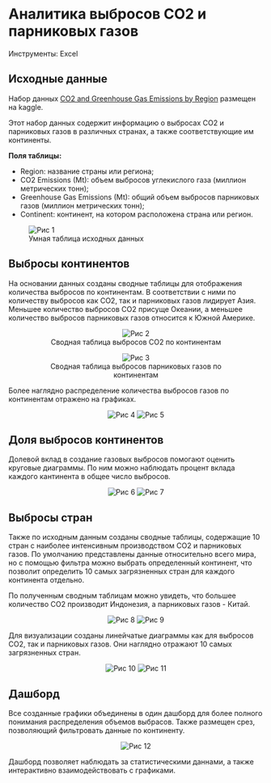 # Аналитика выбросов CO2 и парниковых газов

Инструменты: Excel

## Исходные данные

Набор данных [CO2 and Greenhouse Gas Emissions by Region](https://www.kaggle.com/datasets/shahriarkabir/co2-and-greenhouse-gas-emissions-by-region/data) размещен на kaggle.

Этот набор данных содержит информацию о выбросах CO2 и парниковых газов в различных странах, а также соответствующие им континенты.

**Поля таблицы:**

- Region: название страны или региона;
- CO2 Emissions (Mt): объем выбросов углекислого газа (миллион метрических тонн);
- Greenhouse Gas Emissions (Mt): общий объем выбросов парниковых газов (миллион метрических тонн);
- Continent: континент, на котором расположена страна или регион.

<p align="center">
<figure>
    <img src="https://github.com/darazazulina/Gas_GH_emission/blob/main/images/pic-1.JPG" alt="Рис 1" />
    <figcaption>Умная таблица исходных данных</figcaption>
</figure>
</p>

## Выбросы континентов

На основании данных созданы сводные таблицы для отображения количества выбросов по континентам. В соответствии с ними по количеству выбросов как CO2, так и парниковых газов лидирует Азия. Меньшее количество выбросов CO2 присуще Океании, а меньшее количество выбросов парниковых газов относится к Южной Америке.

<center>
<figure>
    <img src="/images/pic-2.jpg" alt="Рис 2" />
    <figcaption>Сводная таблица выбросов CO2 по континентам</figcaption>
</figure>
</center>

<center>
<figure>
    <img src="/images/pic-3.jpg" alt="Рис 3" />
    <figcaption>Сводная таблица выбросов парниковых газов по континентам</figcaption>
</figure>
</center>

Более наглядно распределение количества выбросов газов по континентам отражено на графиках.

<center>
    <img src="/images/pic-4.jpg" alt="Рис 4" />
    <img src="/images/pic-5.jpg" alt="Рис 5" />
</center>

## Доля выбросов континентов

Долевой вклад в создание газовых выбросов помогают оценить круговые диаграммы. По ним можно наблюдать процент вклада каждого кантинента в общее число выбросов.

<center>
    <img src="/images/pic-6.jpg" alt="Рис 6" />
    <img src="/images/pic-7.jpg" alt="Рис 7" />
</center>

## Выбросы стран

Также по исходным данным созданы сводные таблицы, содержащие 10 стран с наиболее интенсивным производством CO2 и парниковых газов. По умолчанию представлены данные относительно всего мира, но с помощью фильтра можно выбрать определенный континент, что позволит определить 10 самых загрязненных стран для каждого континента отдельно.

По полученным сводным таблицам можно увидеть, что большее количество CO2 производит Индонезия, а парниковых газов - Китай.

<center>
    <img src="/images/pic-8.jpg" alt="Рис 8" />
    <img src="/images/pic-9.jpg" alt="Рис 9" />
</center>

Для визуализации созданы линейчатые диаграммы как для выбросов CO2, так и парниковых газов. Они наглядно отражают 10 самых загрязненных стран.

<center>
    <img src="/images/pic-10.jpg" alt="Рис 10" />
    <img src="/images/pic-11.jpg" alt="Рис 11" />
</center>

## Дашборд

Все созданные графики объединены в один дашборд для более полного понимания распределения объемов выбрасов. Также размещен срез, позволяющий фильтровать данные по континенту.

<center>
    <img src="/images/pic-12.jpg" alt="Рис 12" />
</center>

Дашборд позволяет наблюдать за статистическими даннами, а также интерактивно взаимодействовать с графиками.
